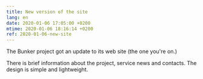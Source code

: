 ```yaml
---
title: New version of the site
lang: en
date: 2020-01-06 17:05:00 +0200
mtime: 2020-01-06 18:16:14 +0200
ref: 2020-01-06-new-site
---
```


The Bunker project got an update to its web site (the one you're on.)

There is brief information about the project, service news and contacts.
The design is simple and lightweight.
